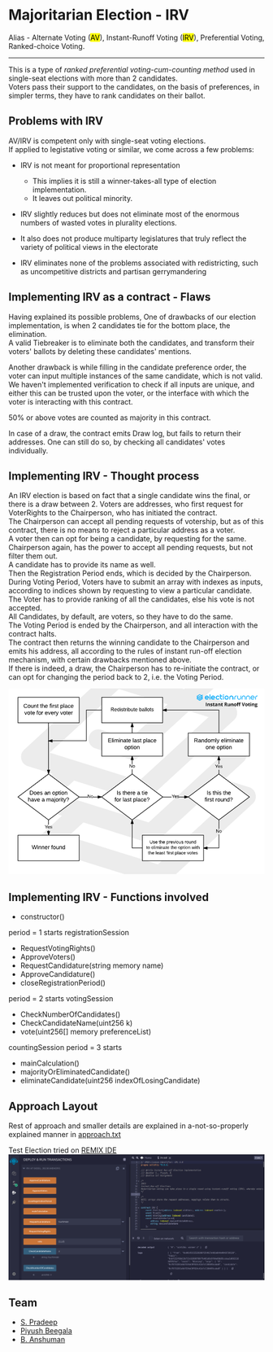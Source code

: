 # Majoritarian Election - IRV

Alias - Alternate Voting (<mark>AV</mark>), Instant-Runoff Voting (<mark>IRV</mark>), Preferential Voting, Ranked-choice Voting.

---

This is a type of _ranked preferential voting-cum-counting method_ used in single-seat elections with more than 2 candidates.  
Voters pass their support to the candidates, on the basis of preferences, in simpler terms, they have to rank candidates on their ballot.

## Problems with IRV

AV/IRV is competent only with single-seat voting elections.  
If applied to legistative voting or similar, we come across a few problems:

- IRV is not meant for proportional representation

  - This implies it is still a winner-takes-all type of election implementation.
  - It leaves out political minority.

- IRV slightly reduces but does not eliminate most of the enormous numbers of wasted votes in plurality elections.

- It also does not produce multiparty legislatures that truly reflect the variety of political views in the electorate

- IRV eliminates none of the problems associated with redistricting, such as uncompetitive districts and partisan gerrymandering

## Implementing IRV as a contract - Flaws

Having explained its possible problems,
One of drawbacks of our election implementation, is when 2 candidates tie for the bottom place, the elimination.  
A valid Tiebreaker is to eliminate both the candidates, and transform their voters' ballots by deleting these candidates' mentions.

Another drawback is while filling in the candidate preference order, the voter can input multiple instances of the same candidate, which is not valid. We haven't implemented verification to check if all inputs are unique, and either this can be trusted upon the voter, or the interface with which the voter is interacting with this contract.

50% or above votes are counted as majority in this contract.

In case of a draw, the contract emits Draw log, but fails to return their addresses. One can still do so, by checking all candidates' votes individually.

## Implementing IRV - Thought process

An IRV election is based on fact that a single candidate wins the final, or there is a draw between 2. Voters are addresses, who first request for VoterRights to the Chairperson, who has initiated the contract.  
The Chairperson can accept all pending requests of votership, but as of this contract, there is no means to reject a particular address as a voter.  
A voter then can opt for being a candidate, by requesting for the same. Chairperson again, has the power to accept all pending requests, but not filter them out.  
A candidate has to provide its name as well.  
Then the Registration Period ends, which is decided by the Chairperson.  
During Voting Period, Voters have to submit an array with indexes as inputs, according to indices shown by requesting to view a particular candidate. The Voter has to provide ranking of all the candidates, else his vote is not accepted.  
All Candidates, by default, are voters, so they have to do the same.  
The Voting Period is ended by the Chairperson, and all interaction with the contract halts.  
The contract then returns the winning candidate to the Chairperson and emits his address, all according to the rules of instant run-off election mechanism, with certain drawbacks mentioned above.  
If there is indeed, a draw, the Chairperson has to re-initiate the contract, or can opt for changing the period back to 2, i.e. the Voting Period.

<img src="./assets/instant-runoff-voting-diagram.png" width="700" />

## Implementing IRV - Functions involved

- constructor()

period = 1 starts
registrationSession

- RequestVotingRights()
- ApproveVoters()
- RequestCandidature(string memory name)
- ApproveCandidature()
- closeRegistrationPeriod()

period = 2 starts
votingSession

- CheckNumberOfCandidates()
- CheckCandidateName(uint256 k)
- vote(uint256[] memory preferenceList)

countingSession
period = 3 starts

- mainCalculation()
- majorityOrEliminatedCandidate()
- eliminateCandidate(uint256 indexOfLosingCandidate)

## Approach Layout

Rest of approach and smaller details are explained in a-not-so-properly explained manner in [approach.txt](./approach.txt)

Test Election tried on [REMIX IDE](https://remix.ethereum.org/)
![screenshotOfElectionInRemix](./assets/output_with_winner2.png)

## Team

- [S. Pradeep](https://github.com/suresh-pradeep)
- [Piyush Beegala](https://github.com/franticalien)
- [B. Anshuman](https://github.com/ba-13)
